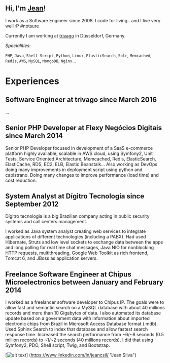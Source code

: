 ## Hi, I'm [Jean](mailto:me@jeancsil.com)!
I work as a Software Engineer since 2008.
I code for living.. and I live very well :P #notsure

Currently I am working at [trivago](https://twitter.com/lifeattrivago?lang=en) in Düsseldorf, Germany.

_Specialities_:

`PHP`, `Java`, `Shell Script`, `Python`, `Linux`, `ElasticSearch`, `Solr`, `Memcached`, `Redis`, `AWS`, `MySQL`, `MongoDB`, `Nginx`...

# Experiences
## Software Engineer at trivago since March 2016
...
## Senior PHP Developer at Flexy Negócios Digitais since March 2014
Senior PHP Developer focused in development of a SaaS e-commerce platform highly available, scalable in AWS cloud, using Symfony2, Unit Tests, Service Oriented Architecture, Memcached, Redis, ElasticSearch, ElastiCache, RDS, EC2, ELB, Elastic Beanstalk...
Also working as DevOps doing many improvements in deployment script using python and capistrano. Doing many changes to improve performance (load time) and cost reduction.
## System Analyst at Dígitro Tecnologia since September 2012
Dígitro tecnologia is a big Brazilian company acting in public security systems and call centers management.

I worked as Java system analyst creating web services to integrate applications of different technologies (including a PABX).
Had used Hibernate, Struts and low level sockets to exchange data between the apps and long polling for real time chat messages, Java NIO for non­blocking HTTP requests, multithreading, Google Web Toolkit as rich front­end, Tomcat 6, and JBoss as application servers.
## Freelance Software Engineer at Chipus Microelectronics between January and February 2014
I worked as a freelancer software developer to ​Chipus IP​. The goals were to allow fast and semantic search on a MySQL database with about 40 millions records and more than 10 Gigabytes of data.
I also automated its database update based on a government data with information about imported electronic chips from Brazil in Microsoft Access Database format (.mdb).
Used Sphinx Search to index that database and allow fastest search response time.
Increased the search performance from ~6/~8 seconds (0.5 million records) to ~1/~2 seconds (40 millions records).
I did that using Symfony2, PDO, Shell script, Twig, and Bootstrap.

[![alt text](https://content.linkedin.com/etc/designs/linkedin/katy/global/clientlibs/img/logo.png)]
(https://www.linkedin.com/in/jeancsil/ "Jean Silva")
